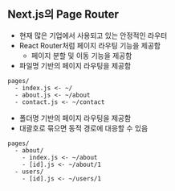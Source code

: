 ## Next.js의 Page Router 
- 현재 많은 기업에서 사용되고 있는 안정적인 라우터
- React Router처럼 페이지 라우팅 기능을 제공함
  - 페이지 분할 및 이동 기능을 제공함
- 파일명 기반의 페이지 라우팅을 제공함
```
pages/
  - index.js <- ~/
  - about.js <- ~/about
  - contact.js <- ~/contact
```

- 폴더명 기반의 페이지 라우팅을 제공함
- 대괄호로 묶으면 동적 경로에 대응할 수 있음
```
pages/
  - about/
    - index.js <- ~/about
    - [id].js <- ~/about/1
  - users/
    - [id].js <- ~/users/1
```


